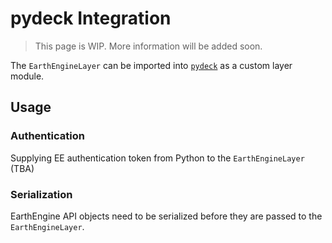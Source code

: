 # pydeck Integration

> This page is WIP. More information will be added soon.

The `EarthEngineLayer` can be imported into [`pydeck`](https://pydeck.gl) as a custom layer module.

## Usage

### Authentication

Supplying EE authentication token from Python to the `EarthEngineLayer` (TBA)

### Serialization

EarthEngine API objects need to be serialized before they are passed to the `EarthEngineLayer`.
